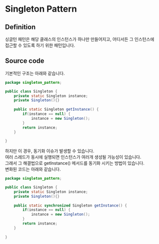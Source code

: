 # Singleton Pattern

## Definition
싱글턴 패턴은 해당 클래스의 인스턴스가 하나만 만들어지고, 어디서든 그 인스턴스에 접근할 수 있도록 하기 위한 패턴입니다.  

## Source code
기본적인 구조는 아래와 같습니다.  

```Java
package singleton_pattern;

public class Singleton {
	private static Singleton instance;
	private Singleton(){}
	
	public static Singleton getInstance() {
		if(instance == null) {
			instance = new Singleton();
		}
		return instance;
	}
	
}

```
하지만 이 경우, 동기화 이슈가 발생할 수 있습니다.  
여러 스레드가 동시에 실행되면 인스턴스가 여러개 생성될 가능성이 있습니다.  
그래서 그 해결법으로 getInstance() 메서드를 동기화 시키는 방법이 있습니다.  
변화된 코드는 아래와 같습니다.  

```Java
package singleton_pattern;

public class Singleton {
	private static Singleton instance;
	private Singleton(){}
	
	public static synchronized Singleton getInstance() {
		if(instance == null) {
			instance = new Singleton();
		}
		return instance;
	}
	
}

```
